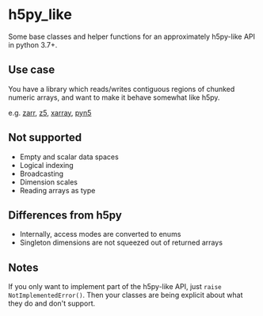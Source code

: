 # h5py_like

Some base classes and helper functions for an approximately h5py-like API in python 3.7+.

## Use case

You have a library which reads/writes contiguous regions of chunked numeric arrays,
 and want to make it behave somewhat like h5py.
 
e.g. [zarr](https://github.com/zarr-developers/zarr), 
[z5](https://github.com/constantinpape/z5), 
[xarray](http://xarray.pydata.org/en/stable/),
[pyn5](https://github.com/pattonw/rust-pyn5)

## Not supported

- Empty and scalar data spaces
- Logical indexing
- Broadcasting
- Dimension scales
- Reading arrays as type

## Differences from h5py

- Internally, access modes are converted to enums
- Singleton dimensions are not squeezed out of returned arrays

## Notes

If you only want to implement part of the h5py-like API, just `raise NotImplementedError()`.
Then your classes are being explicit about what they do and don't support. 
